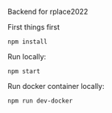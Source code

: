 Backend for rplace2022

First things first
```
npm install
```

Run locally:
```
npm start
```

Run docker container locally:
```
npm run dev-docker
```